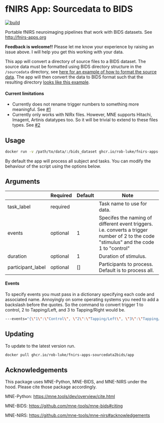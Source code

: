 # fNIRS App: Sourcedata to BIDS

[![build](https://github.com/rob-luke/fnirs-apps-sourcedata2bids/actions/workflows/ghregistry.yml/badge.svg)](https://github.com/rob-luke/fnirs-apps-sourcedata2bids/actions/workflows/ghregistry.yml)

Portable fNIRS neuroimaging pipelines that work with BIDS datasets. See http://fnirs-apps.org

**Feedback is welcome!!** Please let me know your experience by raising an issue above. I will help you get this working with your data.

This app will convert a directory of source files to a BIDS dataset.
The source data must be formatted using BIDS directory structure in the `/sourcedata` directory,
see [here for an example of how to format the source data](https://github.com/rob-luke/BIDS-NIRS-Tapping/tree/00-Raw-data).
The app will then convert the data to BIDS format such that the resulting directory [looks like this example](https://github.com/rob-luke/BIDS-NIRS-Tapping/tree/master).


#### Current limitations


* Currently does not rename trigger numbers to something more meaningful. See [#1](https://github.com/rob-luke/fnirs-apps-sourcedata2bids/issues/1)
* Currently only works with NIRx files. However, MNE supports Hitachi, Imagent, Artinis datatypes too. So it will be trivial to extend to these files types.  See [#2](https://github.com/rob-luke/fnirs-apps-sourcedata2bids/issues/2)


## Usage

```bash
docker run -v /path/to/data/:/bids_dataset ghcr.io/rob-luke/fnirs-apps-sourcedata2bids/app
```

By default the app will process all subject and tasks.
You can modify the behaviour of the script using the options below.


## Arguments

|                   | Required | Default | Note                                                   |
|-------------------|----------|---------|--------------------------------------------------------|
| task_label        | required |         | Task name to use for data.                             |
| events            | optional | 1       | Specifes the naming of different event triggers. i.e. converts a trigger number of 2 to the code "stimulus" and the code 1 to "control"                               |
| duration          | optional | 1       | Duration of stimulus.                                  |
| participant_label | optional | []      | Participants to process. Default is to process all.    |


#### Events

To specify events you must pass in a dictionary specifying each code and associated name.
Annoyingly on some operating systems you need to add a backslash before the quotes.
So the command to convert trigger 1 to control, 2 to Tapping/Left, and 3 to Tapping/Right
would be.

```bash
---events="{\"1\":\"Control\", \"2\":\"Tapping/Left\", \"3\":\"Tapping/Right\"}"
```

## Updating

To update to the latest version run.

```bash
docker pull ghcr.io/rob-luke/fnirs-apps-sourcedata2bids/app
```


Acknowledgements
----------------

This package uses MNE-Python, MNE-BIDS, and MNE-NIRS under the hood. Please cite those package accordingly.

MNE-Python: https://mne.tools/dev/overview/cite.html

MNE-BIDS: https://github.com/mne-tools/mne-bids#citing

MNE-NIRS: https://github.com/mne-tools/mne-nirs#acknowledgements
